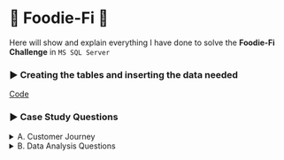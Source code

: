 # :avocado: Foodie-Fi :avocado:

Here will show and explain everything I have done to solve the **Foodie-Fi Challenge** in `MS SQL Server`

### :arrow_forward: Creating the tables and inserting the data needed

[Code](https://github.com/kleamertiri/8-Week-SQL-Challenge/blob/main/%233%20-%20Foodie-Fi/SQL%20Syntax/Tables.sql)

### :arrow_forward: Case Study Questions
<details>
<summary>A. Customer Journey</summary>
<hr/>
Based off the 8 sample customers provided in the sample from the subscriptions table, write a brief description about each customer’s onboarding journey.


```sql
WITH CTE_customer_description AS (
		SELECT customer_id, plan_name, start_date, price
		FROM subscriptions AS s
		INNER JOIN plans AS p
		ON s.plan_id = p.plan_id
		WHERE customer_id IN (1, 2, 11, 13, 15, 16, 18, 19)
)

SELECT *
FROM CTE_customer_description
-- Selecting each customer one by one
WHERE customer_id = *
```

`Customer #1`


![image](https://github.com/kleamertiri/8-Week-SQL-Challenge/assets/105167291/8c636ba8-0f20-4e3f-8fe6-5c8427041268)

*Customer #1* started the free trial on 01-08-2020 and after it ended (7 days) upgraded to the basic monthly plan which costs $9.90

<hr/>

`Customer #2`

![image](https://github.com/kleamertiri/8-Week-SQL-Challenge/assets/105167291/2920caa2-b29c-4f74-ae23-7db4f2ae8de7)

*Customer #2* strated the free trial on 20-09-2020 and upgraded to the pro annual plan which costs $199.00

<hr/>

`Customer #11`

![image](https://github.com/kleamertiri/8-Week-SQL-Challenge/assets/105167291/11b7f268-2180-4452-8159-8c1207ab3e30)

*Customer #11* strated the free trial on 19-11-2020 and then removed the subsription

<hr/>

`Customer #13`

![image](https://github.com/kleamertiri/8-Week-SQL-Challenge/assets/105167291/1392eb1c-b2d2-405c-98f5-bb213c8ab20e)


*Customer #13* strated the free trial on 15-12-2020. Firstly, upgraded to the basic monthly plan which costs $9.90 on 22-12-2020, and after that
upgraded to the pro monthly plan which costs $19.90 on 29-03-2021

<hr/>

`Customer #15`

![image](https://github.com/kleamertiri/8-Week-SQL-Challenge/assets/105167291/f48f6c08-a670-4e4d-a53a-7f1f5ab7dad9)


*Customer #15* strated the free trial on 17-03-2020. Firstly, upgraded to the pro monthly plan which costs $19.90 on 24-03-2020, and after that
removed the subscription on 29-04-2020

<hr/>

`Customer #16`

![image](https://github.com/kleamertiri/8-Week-SQL-Challenge/assets/105167291/81ff0080-ba0b-4432-9c1f-45baefd9224c)


*Customer #16* strated the free trial on 31-05-2020. Firstly, upgraded to the basic monthly plan which costs $9.90 on 07-06-2020, and after that
upgraded to the pro annual plan which costs $199.00

<hr/>

`Customer #18` <br/>

![image](https://github.com/kleamertiri/8-Week-SQL-Challenge/assets/105167291/0af58c3c-1829-4e9e-b49a-4dd92736c00e)


*Customer #18* strated the free trial on 06-07-2020 and then upgraded to the pro monthly plan on 13-07-2020 which costs $19.90

<hr/>

`Customer #19`

![image](https://github.com/kleamertiri/8-Week-SQL-Challenge/assets/105167291/55d50058-a501-494b-b3c4-6f4c205ecd65)


*Customer #19* strated the free trial on 22-06-2020. Firstly, upgraded to the pro monthly plan which costs $19.90 on 29-06-2020, and after that
upgraded to the pro annual plan which costs $199.00 on 29-08-2020
</details>

<details>
<summary>B. Data Analysis Questions</summary>

1- How many customers has Foodie-Fi ever had?
```sql
SELECT COUNT(DISTINCT customer_id) AS total_customers
FROM subscriptions AS s
INNER JOIN plans AS p
ON s.plan_id = p.plan_id
WHERE plan_name != 'churn';
```

![image](https://github.com/kleamertiri/8-Week-SQL-Challenge/assets/105167291/f00b070c-7924-45a8-9e2c-b40b1862950e)


- There is a total of 1000 customers who has tried and purchased Foodie-Fi

<hr/>

2- What is the monthly distribution of trial plan start_date values for our dataset - use the start of the month as the group by value

```sql
SELECT 
	MONTH(s.start_date) AS month_nr, 
	DATENAME(MONTH, start_date) AS month, 
	COUNT(p.plan_name) AS trial_total
FROM subscriptions AS s
INNER JOIN plans AS p
ON s.plan_id = p.plan_id
WHERE p.plan_name = 'trial'
GROUP BY MONTH(s.start_date), DATENAME(MONTH, start_date)
ORDER BY trial_total;
```

![image](https://github.com/kleamertiri/8-Week-SQL-Challenge/assets/105167291/ee9e8097-99c0-4c34-bde2-c10f7e71056d)


- In **_March_**, there has been the largest number of people who signed up for the trial run, while in **_February_** it has been the lowest.

<hr/>

3- What plan start_date values occur after the year 2020 for our dataset? Show the breakdown by count of events for each plan_name

```sql
SELECT 
	YEAR(s.start_date) AS year, 
	CONCAT(UPPER(LEFT(p.plan_name, 1)), LOWER(RIGHT(p.plan_name, LEN(p.plan_name) - 1))) AS plan_name , 
	COUNT(customer_id) AS count_plans
FROM subscriptions AS s
INNER JOIN plans AS p
ON s.plan_id = p.plan_id
WHERE YEAR(s.start_date) > 2020
GROUP BY p.plan_name, YEAR(s.start_date)
ORDER BY count_plans;
```

![image](https://github.com/kleamertiri/8-Week-SQL-Challenge/assets/105167291/0a655399-2573-4d57-acb1-c66998a5ba3e)

- In 2021, there are not new customers since there is not any `Trial` plan. There is an increase in subscribers for the `Pro monthly` and
  `Pro annual` plan. Also, there is a huge loss of subscribers, since 71 have ended their subscription.

<hr/>

4- What is the customer count and percentage of customers who have churned rounded to 1 decimal place?

```sql
WITH CTE_churn_percentage AS (
	SELECT
		SUM(CASE WHEN p.plan_name = 'churn' THEN 1 END) AS churn_clients,
		COUNT(DISTINCT customer_id) AS total_number
	FROM subscriptions AS s
	INNER JOIN plans AS p
	ON s.plan_id = p.plan_id
)

SELECT churn_clients, ROUND(churn_clients * 100.0 / total_number, 1) AS churn_percentage
FROM CTE_churn_percentage;
```

![image](https://github.com/kleamertiri/8-Week-SQL-Challenge/assets/105167291/96bbd7ab-178a-45b3-924c-156dc7ffdcf1)

- There are 307 clients who have removed their subscription, around 30.7%

<hr/>

5- How many customers have churned straight after their initial free trial - what percentage is this rounded to the nearest whole number?

```sql
WITH CTE_cancel AS (
		SELECT customer_id, 
			   DATEADD(day, 7, start_date) AS after_trial_date
		FROM subscriptions AS s
		INNER JOIN plans AS p
		ON s.plan_id = p.plan_id
		WHERE plan_name = 'trial'
)

SELECT 
	SUM(CASE WHEN plan_name = 'churn' AND start_date = after_trial_date THEN 1 END) AS customer_canceled_after_trial,
	ROUND(SUM(CASE WHEN plan_name = 'churn' AND start_date = after_trial_date THEN 1 END) * 100 / COUNT(DISTINCT s.customer_id), 1) AS churn_rate
FROM CTE_cancel AS c
INNER JOIN subscriptions AS s
ON c.customer_id = s.customer_id
INNER JOIN plans AS p
ON s.plan_id = p.plan_id;
```

![image](https://github.com/kleamertiri/8-Week-SQL-Challenge/assets/105167291/af3657bd-4bd6-4e30-9dff-5fcfd8685ce3)

- 92 customers canceled immediately after the trial run, about 9%


</details>
